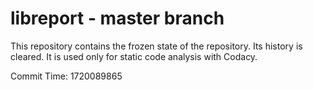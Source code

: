 # libreport - master branch

This repository contains the frozen state of the repository.
Its history is cleared. It is used only for static code
analysis with Codacy.

Commit Time: 1720089865